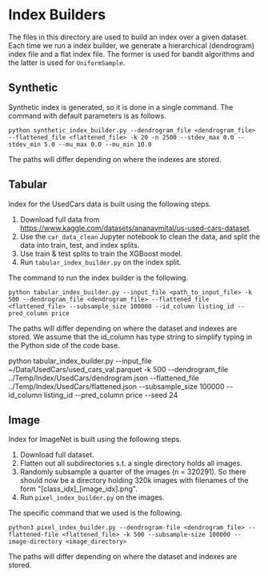 # Index Builders

The files in this directory are used to build an index over a given dataset. Each time we run a index builder, we generate a hierarchical (dendrogram) index file and a flat index file. The former is used for bandit algorithms and the latter is used for `UniformSample`. 

## Synthetic
Synthetic index is generated, so it is done in a single command. The command with default parameters is as follows. 
```
python synthetic_index_builder.py --dendrogram_file <dendrogram_file> --flattened_file <flattened_file> -k 20 -n 2500 --stdev_max 0.0 --stdev_min 5.0 --mu_max 0.0 --mu_min 10.0
```
The paths will differ depending on where the indexes are stored.

## Tabular

Index for the UsedCars data is built using the following steps. 
1. Download full data from https://www.kaggle.com/datasets/ananaymital/us-used-cars-dataset.
2. Use the `car_data_clean` Jupyter notebook to clean the data, and split the data into train, test, and index splits. 
3. Use train & test splits to train the XGBoost model. 
4. Run `tabular_index_builder.py` on the index split. 

The command to run the index builder is the following. 
```
python tabular_index_builder.py --input_file <path_to_input_file> -k 500 --dendrogram_file <dendrogram_file> --flattened_file <flattened_file> --subsample_size 100000 --id_column listing_id --pred_column price
```
The paths will differ depending on where the dataset and indexes are stored. We assume that the id_column has type string to simplify typing in the Python side of the code base. 

python tabular_index_builder.py --input_file ~/Data/UsedCars/used_cars_val.parquet -k 500 --dendrogram_file ../Temp/Index/UsedCars/dendrogram.json --flattened_file ../Temp/Index/UsedCars/flattened.json --subsample_size 100000 --id_column listing_id --pred_column price --seed 24

## Image

Index for ImageNet is built using the following steps. 
1. Download full dataset. 
2. Flatten out all subdirectories s.t. a single directory holds all images. 
3. Randomly subsample a quarter of the images (n = 320291). So there should now be a directory holding 320k images with filenames of the form "[class_idx]_[image_idx].png".
4. Run `pixel_index_builder.py` on the images.

The specific command that we used is the following. 
```
python3 pixel_index_builder.py --dendrogram-file <dendrogram_file> --flattened-file <flattened_file> -k 500 --subsample-size 100000 --image-directory <image_directory>
```
The paths will differ depending on where the dataset and indexes are stored. 
